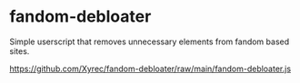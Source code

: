 # fandom-debloater
Simple userscript that removes unnecessary elements from fandom based sites.

https://github.com/Xyrec/fandom-debloater/raw/main/fandom-debloater.js
